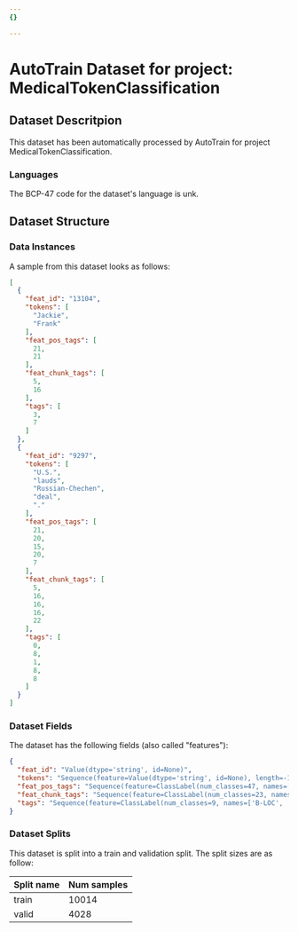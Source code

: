 ```yaml
---
{}

---
```

# AutoTrain Dataset for project: MedicalTokenClassification

## Dataset Descritpion

This dataset has been automatically processed by AutoTrain for project MedicalTokenClassification.

### Languages

The BCP-47 code for the dataset's language is unk.

## Dataset Structure

### Data Instances

A sample from this dataset looks as follows:

```json
[
  {
    "feat_id": "13104",
    "tokens": [
      "Jackie",
      "Frank"
    ],
    "feat_pos_tags": [
      21,
      21
    ],
    "feat_chunk_tags": [
      5,
      16
    ],
    "tags": [
      3,
      7
    ]
  },
  {
    "feat_id": "9297",
    "tokens": [
      "U.S.",
      "lauds",
      "Russian-Chechen",
      "deal",
      "."
    ],
    "feat_pos_tags": [
      21,
      20,
      15,
      20,
      7
    ],
    "feat_chunk_tags": [
      5,
      16,
      16,
      16,
      22
    ],
    "tags": [
      0,
      8,
      1,
      8,
      8
    ]
  }
]
```

### Dataset Fields

The dataset has the following fields (also called "features"):

```json
{
  "feat_id": "Value(dtype='string', id=None)",
  "tokens": "Sequence(feature=Value(dtype='string', id=None), length=-1, id=None)",
  "feat_pos_tags": "Sequence(feature=ClassLabel(num_classes=47, names=['\"', '#', '$', \"''\", '(', ')', ',', '.', ':', 'CC', 'CD', 'DT', 'EX', 'FW', 'IN', 'JJ', 'JJR', 'JJS', 'LS', 'MD', 'NN', 'NNP', 'NNPS', 'NNS', 'NN|SYM', 'PDT', 'POS', 'PRP', 'PRP$', 'RB', 'RBR', 'RBS', 'RP', 'SYM', 'TO', 'UH', 'VB', 'VBD', 'VBG', 'VBN', 'VBP', 'VBZ', 'WDT', 'WP', 'WP$', 'WRB', '``'], id=None), length=-1, id=None)",
  "feat_chunk_tags": "Sequence(feature=ClassLabel(num_classes=23, names=['B-ADJP', 'B-ADVP', 'B-CONJP', 'B-INTJ', 'B-LST', 'B-NP', 'B-PP', 'B-PRT', 'B-SBAR', 'B-UCP', 'B-VP', 'I-ADJP', 'I-ADVP', 'I-CONJP', 'I-INTJ', 'I-LST', 'I-NP', 'I-PP', 'I-PRT', 'I-SBAR', 'I-UCP', 'I-VP', 'O'], id=None), length=-1, id=None)",
  "tags": "Sequence(feature=ClassLabel(num_classes=9, names=['B-LOC', 'B-MISC', 'B-ORG', 'B-PER', 'I-LOC', 'I-MISC', 'I-ORG', 'I-PER', 'O'], id=None), length=-1, id=None)"
}
```

### Dataset Splits

This dataset is split into a train and validation split. The split sizes are as follow:

| Split name   | Num samples         |
| ------------ | ------------------- |
| train        | 10014 |
| valid        | 4028 |
